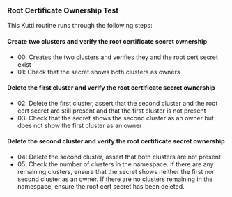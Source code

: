### Root Certificate Ownership Test

This Kuttl routine runs through the following steps:

#### Create two clusters and verify the root certificate secret ownership

- 00: Creates the two clusters and verifies they and the root cert secret exist
- 01: Check that the secret shows both clusters as owners

#### Delete the first cluster and verify the root certificate secret ownership

- 02: Delete the first cluster, assert that the second cluster and the root cert
secret are still present and that the first cluster is not present
- 03: Check that the secret shows the second cluster as an owner but does not show
the first cluster as an owner

#### Delete the second cluster and verify the root certificate secret ownership

- 04: Delete the second cluster, assert that both clusters are not present
- 05: Check the number of clusters in the namespace. If there are any remaining
clusters, ensure that the secret shows neither the first nor second cluster as an
owner. If there are no clusters remaining in the namespace, ensure the root cert
secret has been deleted.
